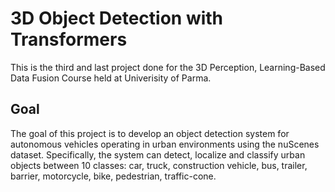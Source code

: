 # 3D Object Detection with Transformers
This is the third and last project done for the 3D Perception, Learning-Based Data Fusion Course held at Univerisity of Parma.

## Goal
The goal of this project is to develop an object detection system for autonomous vehicles
operating in urban environments using the nuScenes dataset. Specifically, the system can
detect, localize and classify urban objects between 10 classes: car, truck, construction
vehicle, bus, trailer, barrier, motorcycle, bike, pedestrian, traffic-cone.

